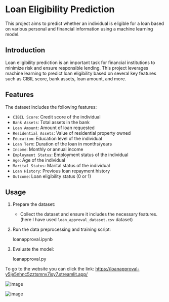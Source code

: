 # Loan Eligibility Prediction

This project aims to predict whether an individual is eligible for a loan based on various personal and financial information using a machine learning model.

## Introduction
Loan eligibility prediction is an important task for financial institutions to minimize risk and ensure responsible lending. This project leverages machine learning to predict loan eligibility based on several key features such as CIBIL score, bank assets, loan amount, and more.



## Features
The dataset includes the following features:
- `CIBIL Score`: Credit score of the individual
- `Bank Assets`: Total assets in the bank
- `Loan Amount`: Amount of loan requested
- `Residential Assets`: Value of residential property owned
- `Education`: Education level of the individual
- `Loan Term`: Duration of the loan in months/years
- `Income`: Monthly or annual income
- `Employment Status`: Employment status of the individual
- `Age`: Age of the individual
- `Marital Status`: Marital status of the individual
- `Loan History`: Previous loan repayment history
- `Outcome`: Loan eligibility status (0 or 1)



## Usage
1. Prepare the dataset:
    - Collect the dataset and ensure it includes the necessary features.
       (here I have used `loan_approval_dataset.csv` dataset)

2. Run the data preprocessing and training script:
   
   loanapproval.ipynb  

3. Evaluate the model:
   
    loanapproval.py

To go to the website you can  click the link: https://loanapproval-y5je5nhnc5zztsmnv7isy7.streamlit.app/



![image](https://github.com/debnarayankundu/loan_approval/assets/159264658/e19928bd-6292-427c-a9b6-02ac022b33ae)

![image](https://github.com/debnarayankundu/loan_approval/assets/159264658/640b1bfe-5d0d-4652-a5cd-2ec37e7a9a47)

